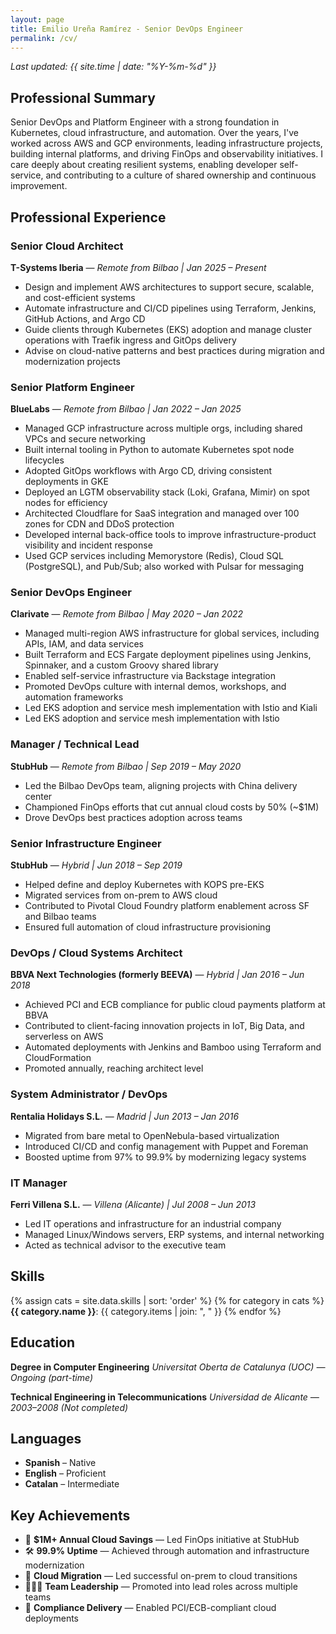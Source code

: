 ```yaml
---
layout: page
title: Emilio Ureña Ramírez - Senior DevOps Engineer
permalink: /cv/
---
```


_Last updated: {{ site.time | date: "%Y-%m-%d" }}_

## Professional Summary

Senior DevOps and Platform Engineer with a strong foundation in Kubernetes, cloud infrastructure, and automation. Over the years, I've worked across AWS and GCP environments, leading infrastructure projects, building internal platforms, and driving FinOps and observability initiatives. I care deeply about creating resilient systems, enabling developer self-service, and contributing to a culture of shared ownership and continuous improvement.

## Professional Experience

### Senior Cloud Architect
**T-Systems Iberia** — *Remote from Bilbao | Jan 2025 – Present*
- Design and implement AWS architectures to support secure, scalable, and cost-efficient systems
- Automate infrastructure and CI/CD pipelines using Terraform, Jenkins, GitHub Actions, and Argo CD
- Guide clients through Kubernetes (EKS) adoption and manage cluster operations with Traefik ingress and GitOps delivery
- Advise on cloud-native patterns and best practices during migration and modernization projects

### Senior Platform Engineer
**BlueLabs** — *Remote from Bilbao | Jan 2022 – Jan 2025*
- Managed GCP infrastructure across multiple orgs, including shared VPCs and secure networking
- Built internal tooling in Python to automate Kubernetes spot node lifecycles
- Adopted GitOps workflows with Argo CD, driving consistent deployments in GKE
- Deployed an LGTM observability stack (Loki, Grafana, Mimir) on spot nodes for efficiency
- Architected Cloudflare for SaaS integration and managed over 100 zones for CDN and DDoS protection
- Developed internal back-office tools to improve infrastructure-product visibility and incident response
- Used GCP services including Memorystore (Redis), Cloud SQL (PostgreSQL), and Pub/Sub; also worked with Pulsar for messaging

### Senior DevOps Engineer
**Clarivate** — *Remote from Bilbao | May 2020 – Jan 2022*
- Managed multi-region AWS infrastructure for global services, including APIs, IAM, and data services
- Built Terraform and ECS Fargate deployment pipelines using Jenkins, Spinnaker, and a custom Groovy shared library
- Enabled self-service infrastructure via Backstage integration
- Promoted DevOps culture with internal demos, workshops, and automation frameworks
- Led EKS adoption and service mesh implementation with Istio and Kiali
 - Led EKS adoption and service mesh implementation with Istio

### Manager / Technical Lead
**StubHub** — *Remote from Bilbao | Sep 2019 – May 2020*
- Led the Bilbao DevOps team, aligning projects with China delivery center
- Championed FinOps efforts that cut annual cloud costs by 50% (~$1M)
- Drove DevOps best practices adoption across teams

### Senior Infrastructure Engineer
**StubHub** — *Hybrid | Jun 2018 – Sep 2019*
- Helped define and deploy Kubernetes with KOPS pre-EKS
- Migrated services from on-prem to AWS cloud
- Contributed to Pivotal Cloud Foundry platform enablement across SF and Bilbao teams
- Ensured full automation of cloud infrastructure provisioning

### DevOps / Cloud Systems Architect
**BBVA Next Technologies (formerly BEEVA)** — *Hybrid | Jan 2016 – Jun 2018*
- Achieved PCI and ECB compliance for public cloud payments platform at BBVA
- Contributed to client-facing innovation projects in IoT, Big Data, and serverless on AWS
- Automated deployments with Jenkins and Bamboo using Terraform and CloudFormation
- Promoted annually, reaching architect level

### System Administrator / DevOps
**Rentalia Holidays S.L.** — *Madrid | Jun 2013 – Jan 2016*
- Migrated from bare metal to OpenNebula-based virtualization
- Introduced CI/CD and config management with Puppet and Foreman
- Boosted uptime from 97% to 99.9% by modernizing legacy systems

### IT Manager
**Ferri Villena S.L.** — *Villena (Alicante) | Jul 2008 – Jun 2013*
- Led IT operations and infrastructure for an industrial company
- Managed Linux/Windows servers, ERP systems, and internal networking
- Acted as technical advisor to the executive team

## Skills

{% assign cats = site.data.skills | sort: 'order' %}
{% for category in cats %}
**{{ category.name }}**: {{ category.items | join: ", " }}
{% endfor %}

## Education

**Degree in Computer Engineering**
*Universitat Oberta de Catalunya (UOC) — Ongoing (part-time)*

**Technical Engineering in Telecommunications**
*Universidad de Alicante — 2003–2008 (Not completed)*

## Languages

- **Spanish** – Native
- **English** – Proficient
- **Catalan** – Intermediate

## Key Achievements

- <span class="emoji-large">💸</span> **$1M+ Annual Cloud Savings** — Led FinOps initiative at StubHub
- <span class="emoji-large">🛠️</span> **99.9% Uptime** — Achieved through automation and infrastructure modernization
- <span class="emoji-large">🚀</span> **Cloud Migration** — Led successful on-prem to cloud transitions
- <span class="emoji-large">🧑‍🤝‍🧑</span> **Team Leadership** — Promoted into lead roles across multiple teams
- <span class="emoji-large">🔐</span> **Compliance Delivery** — Enabled PCI/ECB-compliant cloud deployments

